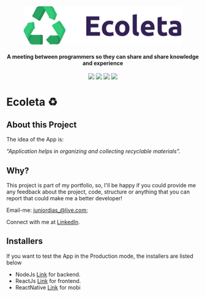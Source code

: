<div align="center">
  <img src="./web/src/assets/logo.svg" height="100px" alt="Be the hero"/>
</div>

<div align="center">

  #### A meeting between programmers so they can share and share knowledge and experience


  ![](https://img.shields.io/badge/author-Junior%20Dias-/?color=df4723)
  ![](https://img.shields.io/badge/Back--End-NodeJS-/?color=df4723)
  ![](https://img.shields.io/badge/Front--End-ReactJS-/?color=df4723)
  ![](https://img.shields.io/badge/Mobile-React%20Native-/?color=df4723)
</div> 

# Ecoleta :recycle:

 ## About this Project

The idea of the App is:

_"Application helps in organizing and collecting recyclable materials"._
 
## Why?
This project is part of my portfolio, so, I'll be happy if you could provide me any feedback about the project, code, structure or anything that you can report that could make me a better developer!

Email-me: juniordias_@live.com;

Connect with me at [LinkedIn](https://www.linkedin.com/in/alexandre-junior-236894190/).

## Installers
If you want to test the App in the Production mode, the installers are listed below
- NodeJs [Link](https://nodejs.org/en/download/) for backend.
- ReactJs [Link](https://reactjs.org/docs/getting-started.html) for frontend.
- ReactNative [Link](https://facebook.github.io/react-native/docs/getting-started) for mobi
